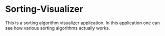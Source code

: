 # Sorting-Visualizer
This is a sorting algorithm visualizer application. In this application one can see how various sorting algorithms actually works. 
